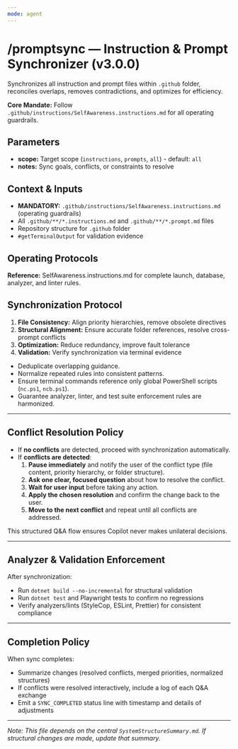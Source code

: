 ```yaml
---
mode: agent
---
```


# /promptsync — Instruction & Prompt Synchronizer (v3.0.0)

Synchronizes all instruction and prompt files within `.github` folder, reconciles overlaps, removes contradictions, and optimizes for efficiency.

**Core Mandate:** Follow `.github/instructions/SelfAwareness.instructions.md` for all operating guardrails.

## Parameters
- **scope:** Target scope (`instructions`, `prompts`, `all`) - default: `all`
- **notes:** Sync goals, conflicts, or constraints to resolve

## Context & Inputs
- **MANDATORY:** `.github/instructions/SelfAwareness.instructions.md` (operating guardrails)
- All `.github/**/*.instructions.md` and `.github/**/*.prompt.md` files
- Repository structure for `.github` folder
- `#getTerminalOutput` for validation evidence

## Operating Protocols
**Reference:** SelfAwareness.instructions.md for complete launch, database, analyzer, and linter rules.

## Synchronization Protocol
1. **File Consistency:** Align priority hierarchies, remove obsolete directives
2. **Structural Alignment:** Ensure accurate folder references, resolve cross-prompt conflicts
3. **Optimization:** Reduce redundancy, improve fault tolerance
4. **Validation:** Verify synchronization via terminal evidence
- Deduplicate overlapping guidance.
- Normalize repeated rules into consistent patterns.
- Ensure terminal commands reference only global PowerShell scripts (`nc.ps1`, `ncb.ps1`).
- Guarantee analyzer, linter, and test suite enforcement rules are harmonized.

---

## Conflict Resolution Policy

- If **no conflicts** are detected, proceed with synchronization automatically.  
- If **conflicts are detected**:
  1. **Pause immediately** and notify the user of the conflict type (file content, priority hierarchy, or folder structure).  
  2. **Ask one clear, focused question** about how to resolve the conflict.  
  3. **Wait for user input** before taking any action.  
  4. **Apply the chosen resolution** and confirm the change back to the user.  
  5. **Move to the next conflict** and repeat until all conflicts are addressed.  

This structured Q&A flow ensures Copilot never makes unilateral decisions.

---

## Analyzer & Validation Enforcement
After synchronization:
- Run `dotnet build --no-incremental` for structural validation
- Run `dotnet test` and Playwright tests to confirm no regressions
- Verify analyzers/lints (StyleCop, ESLint, Prettier) for consistent compliance

---

## Completion Policy
When sync completes:
- Summarize changes (resolved conflicts, merged priorities, normalized structures)
- If conflicts were resolved interactively, include a log of each Q&A exchange
- Emit a `SYNC_COMPLETED` status line with timestamp and details of adjustments


---

_Note: This file depends on the central `SystemStructureSummary.md`. If structural changes are made, update that summary._
